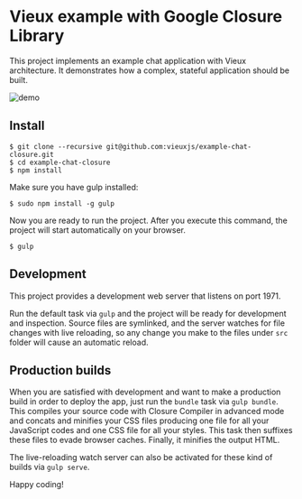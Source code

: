 # Vieux example with Google Closure Library

This project implements an example chat application with Vieux architecture. It demonstrates how a complex, stateful application should be built.

![demo](https://cloud.githubusercontent.com/assets/698308/9188378/41976688-3fe4-11e5-940d-e555f666b294.gif)

## Install

```
$ git clone --recursive git@github.com:vieuxjs/example-chat-closure.git
$ cd example-chat-closure
$ npm install
```

Make sure you have gulp installed:
```
$ sudo npm install -g gulp
```

Now you are ready to run the project. After you execute this command, the project will start automatically on your browser.
```
$ gulp
```

## Development

This project provides a development web server that listens on port 1971.

Run the default task via `gulp` and the project will be ready for development and inspection. Source files are symlinked, and the server watches for file changes with live reloading, so any change you make to the files under `src` folder will cause an automatic reload.

## Production builds

When you are satisfied with development and want to make a production build in order to deploy the app, just run the `bundle` task via `gulp bundle`. This compiles your source code with Closure Compiler in advanced mode and concats and minifies your CSS files producing one file for all your JavaScript codes and one CSS file for all your styles. This task then suffixes these files to evade browser caches. Finally, it minifies the output HTML.

The live-reloading watch server can also be activated for these kind of builds via `gulp serve`.

Happy coding!
